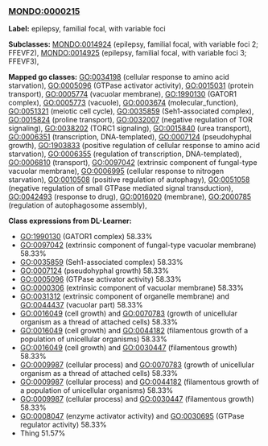
### [MONDO:0000215](http://purl.obolibrary.org/obo/MONDO_0000215)
**Label:** epilepsy, familial focal, with variable foci

**Subclasses:** [MONDO:0014924](http://purl.obolibrary.org/obo/MONDO_0014924) (epilepsy, familial focal, with variable foci 2; FFEVF2), [MONDO:0014925](http://purl.obolibrary.org/obo/MONDO_0014925) (epilepsy, familial focal, with variable foci 3; FFEVF3), 

**Mapped go classes:** [GO:0034198](http://purl.obolibrary.org/obo/GO_0034198) (cellular response to amino acid starvation), [GO:0005096](http://purl.obolibrary.org/obo/GO_0005096) (GTPase activator activity), [GO:0015031](http://purl.obolibrary.org/obo/GO_0015031) (protein transport), [GO:0005774](http://purl.obolibrary.org/obo/GO_0005774) (vacuolar membrane), [GO:1990130](http://purl.obolibrary.org/obo/GO_1990130) (GATOR1 complex), [GO:0005773](http://purl.obolibrary.org/obo/GO_0005773) (vacuole), [GO:0003674](http://purl.obolibrary.org/obo/GO_0003674) (molecular_function), [GO:0051321](http://purl.obolibrary.org/obo/GO_0051321) (meiotic cell cycle), [GO:0035859](http://purl.obolibrary.org/obo/GO_0035859) (Seh1-associated complex), [GO:0015824](http://purl.obolibrary.org/obo/GO_0015824) (proline transport), [GO:0032007](http://purl.obolibrary.org/obo/GO_0032007) (negative regulation of TOR signaling), [GO:0038202](http://purl.obolibrary.org/obo/GO_0038202) (TORC1 signaling), [GO:0015840](http://purl.obolibrary.org/obo/GO_0015840) (urea transport), [GO:0006351](http://purl.obolibrary.org/obo/GO_0006351) (transcription, DNA-templated), [GO:0007124](http://purl.obolibrary.org/obo/GO_0007124) (pseudohyphal growth), [GO:1903833](http://purl.obolibrary.org/obo/GO_1903833) (positive regulation of cellular response to amino acid starvation), [GO:0006355](http://purl.obolibrary.org/obo/GO_0006355) (regulation of transcription, DNA-templated), [GO:0006810](http://purl.obolibrary.org/obo/GO_0006810) (transport), [GO:0097042](http://purl.obolibrary.org/obo/GO_0097042) (extrinsic component of fungal-type vacuolar membrane), [GO:0006995](http://purl.obolibrary.org/obo/GO_0006995) (cellular response to nitrogen starvation), [GO:0010508](http://purl.obolibrary.org/obo/GO_0010508) (positive regulation of autophagy), [GO:0051058](http://purl.obolibrary.org/obo/GO_0051058) (negative regulation of small GTPase mediated signal transduction), [GO:0042493](http://purl.obolibrary.org/obo/GO_0042493) (response to drug), [GO:0016020](http://purl.obolibrary.org/obo/GO_0016020) (membrane), [GO:2000785](http://purl.obolibrary.org/obo/GO_2000785) (regulation of autophagosome assembly), 

**Class expressions from DL-Learner:**

- [GO:1990130](http://purl.obolibrary.org/obo/GO_1990130) (GATOR1 complex) 58.33%
- [GO:0097042](http://purl.obolibrary.org/obo/GO_0097042) (extrinsic component of fungal-type vacuolar membrane) 58.33%
- [GO:0035859](http://purl.obolibrary.org/obo/GO_0035859) (Seh1-associated complex) 58.33%
- [GO:0007124](http://purl.obolibrary.org/obo/GO_0007124) (pseudohyphal growth) 58.33%
- [GO:0005096](http://purl.obolibrary.org/obo/GO_0005096) (GTPase activator activity) 58.33%
- [GO:0000306](http://purl.obolibrary.org/obo/GO_0000306) (extrinsic component of vacuolar membrane) 58.33%
- [GO:0031312](http://purl.obolibrary.org/obo/GO_0031312) (extrinsic component of organelle membrane) and [GO:0044437](http://purl.obolibrary.org/obo/GO_0044437) (vacuolar part) 58.33%
- [GO:0016049](http://purl.obolibrary.org/obo/GO_0016049) (cell growth) and [GO:0070783](http://purl.obolibrary.org/obo/GO_0070783) (growth of unicellular organism as a thread of attached cells) 58.33%
- [GO:0016049](http://purl.obolibrary.org/obo/GO_0016049) (cell growth) and [GO:0044182](http://purl.obolibrary.org/obo/GO_0044182) (filamentous growth of a population of unicellular organisms) 58.33%
- [GO:0016049](http://purl.obolibrary.org/obo/GO_0016049) (cell growth) and [GO:0030447](http://purl.obolibrary.org/obo/GO_0030447) (filamentous growth) 58.33%
- [GO:0009987](http://purl.obolibrary.org/obo/GO_0009987) (cellular process) and [GO:0070783](http://purl.obolibrary.org/obo/GO_0070783) (growth of unicellular organism as a thread of attached cells) 58.33%
- [GO:0009987](http://purl.obolibrary.org/obo/GO_0009987) (cellular process) and [GO:0044182](http://purl.obolibrary.org/obo/GO_0044182) (filamentous growth of a population of unicellular organisms) 58.33%
- [GO:0009987](http://purl.obolibrary.org/obo/GO_0009987) (cellular process) and [GO:0030447](http://purl.obolibrary.org/obo/GO_0030447) (filamentous growth) 58.33%
- [GO:0008047](http://purl.obolibrary.org/obo/GO_0008047) (enzyme activator activity) and [GO:0030695](http://purl.obolibrary.org/obo/GO_0030695) (GTPase regulator activity) 58.33%
- Thing 51.57%


